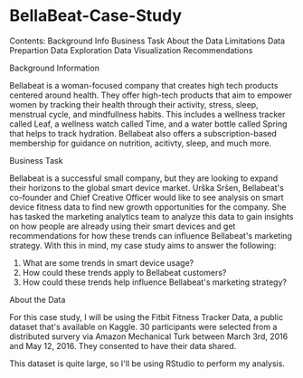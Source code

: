 # BellaBeat-Case-Study

Contents:
Background Info
  Business Task
  About the Data
  Limitations
Data Prepartion
Data Exploration
Data Visualization
Recommendations

Background Information

Bellabeat is a woman-focused company that creates high tech products centered around health. They offer high-tech products that aim to empower women by tracking their health through their activity, stress, sleep, menstrual cycle, and mindfullness habits. 
This includes a wellness tracker called Leaf, a wellness watch called Time, and a water bottle called Spring that helps to track hydration. Bellabeat also offers a subscription-based membership for guidance on nutrition, acitivty, sleep, and much more.

Business Task

Bellabeat is a successful small company, but they are looking to expand their horizons to the global smart device market. 
Urška Sršen, Bellabeat's co-founder and Chief Creative Officer would like to see analysis on smart device fitness data to find new growth opportunities for the company. 
She has tasked the marketing analytics team to analyze this data to gain insights on how people are already using their smart devices and get recommendations for how these trends can influence Bellabeat's marketing strategy.
With this in mind, my case study aims to answer the following:
1. What are some trends in smart device usage?
2. How could these trends apply to Bellabeat customers?
3. How could these trends help influence Bellabeat's marketing strategy?

About the Data

For this case study, I will be using the Fitbit Fitness Tracker Data, a public dataset that's available on Kaggle. 30 participants were selected from a distributed survery via Amazon Mechanical Turk between March 3rd, 2016 and May 12, 2016. They consented to have their data shared.

This dataset is quite large, so I'll be using RStudio to perform my analysis.
